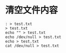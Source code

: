 # 清空文件内容

```shell
: > test.txt
> test.txt
echo "" > test.txt
echo /dev/null > test.txt
echo > test.txt
cat /dev/null > test.txt
```